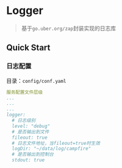 # Logger

> 基于``` go.uber.org/zap ```封装实现的日志库

## Quick Start

### 日志配置

目录：``` config/conf.yaml ```

```yaml
服务配置文件层级
...
...
...
logger:
  # 日志级别
  level: "debug"
  # 是否输出到文件
  fileout: true
  # 日志文件地址，当fileout=true时生效
  logDir: "~/data/log/campfire"
  # 是否输出到控制台
  stdout: true

```
